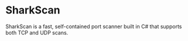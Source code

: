 # SharkScan
SharkScan is a fast, self-contained port scanner built in C# that supports both TCP and UDP scans.
